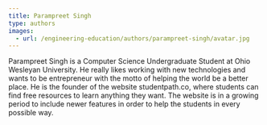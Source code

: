 ```yaml
---
title: Parampreet Singh
type: authors
images:
  - url: /engineering-education/authors/parampreet-singh/avatar.jpg 
---
```

Parampreet Singh is a Computer Science Undergraduate Student at Ohio Wesleyan University. He really likes working with new technologies and wants to be entrepreneur with the motto of helping the world be a better place.
He is the founder of the website studentpath.co, where students can find free resources to learn anything they want. The website is in a growing period to include newer features in order to help the students in every possible way.
